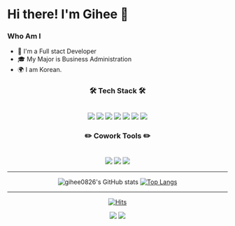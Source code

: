 
 
 # Hi there! I'm Gihee 👋
### Who Am I
 - 🌱 I'm a Full stact Developer 
 - 🎓 My Major is Business Administration 
 - 🌍 I am Korean.
  
<div align="center">
<h3><b>🛠 Tech Stack 🛠</b></h3>
</br>
<img src="https://img.shields.io/badge/JAVA-007396?style=flat-square&logo=java&logoColor=white"/></a> 
<img src="https://img.shields.io/badge/Spring-6DB33F?style=flat-square&logo=spring&logoColor=white"/></a>
<img src="https://img.shields.io/badge/HTML5-E34F26?style=flat-square&logo=HTML5&logoColor=white"/></a>
<img src="https://img.shields.io/badge/CSS3-1572B6?style=flat-square&logo=CSS3&logoColor=white"/></a>
<img src="https://img.shields.io/badge/JavaScript-F7DF1E?style=flat-square&logo=JavaScript&logoColor=white"/></a>
<img src="https://img.shields.io/badge/jQuery-0769AD?style=flat-square&logo=jQuery&logoColor=white"/></a>
<img src="https://img.shields.io/badge/oracle-F80000?style=flat-square&logo=oracle&logoColor=white"/></a>

<br/>
<h3><b>✏️ Cowork Tools ✏️</b></h3>
</br>
<img src="https://img.shields.io/badge/eclipse-0B0B61?style=flat-square&logo=Eclipse IDE&logoColor=white"/></a>
<img src="https://img.shields.io/badge/VSCode-2E9AFE?style=flat-square&logo=Visual Studio Code&logoColor=white"/></a>
<img src="https://img.shields.io/badge/IntelliJ-FF4000?style=flat-square&logo=IntelliJ IDEA&logoColor=white"/></a>

<hr/>

![gihee0826's GitHub stats](https://github-readme-stats.vercel.app/api?username=gihee0826&theme=dracula&show_icons=true) 
[![Top Langs](https://github-readme-stats.vercel.app/api/top-langs/?username=gihee0826&layout=compact&theme=dracula)](https://github.com/gihee0826/gihee0826.git)

<hr/>

[![Hits](https://hits.seeyoufarm.com/api/count/incr/badge.svg?url=https%3A%2F%2Fgithub.com%2Fgihee0826%2Fgihee0826.git&count_bg=%23FF4F82&title_bg=%23555555&icon=github.svg&icon_color=%23E7E7E7&title=hits&edge_flat=false)](https://github.com/gihee0826/gihee0826.git)

<a src="https://www.notion.so/gihee0826/e8be315d277a49a191a34f304bc80fef"><img src="https://img.shields.io/badge/Blog-000000?style=flat-square&logo=Notion&logoColor=white"/></a>
<img src="https://img.shields.io/badge/Instagram-E4405F?style=flat-square&logo=Instagram&logoColor=white"/></a>
</div>
<!--
**gihee0826/gihee0826** is a ✨ _special_ ✨ repository because its `README.md` (this file) appears on your GitHub profile.

Here are some ideas to get you started:

- 🔭 I’m currently working on ...
- 🌱 I’m currently learning ...
- 👯 I’m looking to collaborate on ...
- 🤔 I’m looking for help with ...
- 💬 Ask me about ...
- 📫 How to reach me: ...
- 😄 Pronouns: ...
- ⚡ Fun fact: ...
-->
